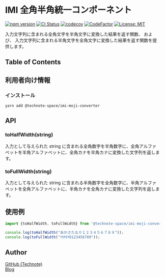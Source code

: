 # IMI 全角半角統一コンポーネント

[![npm version](https://badge.fury.io/js/%40technote-space%2Fimi-moji-converter.svg)](https://badge.fury.io/js/%40technote-space%2Fimi-moji-converter)
[![CI Status](https://github.com/technote-space/imi-moji-converter/workflows/CI/badge.svg)](https://github.com/technote-space/imi-moji-converter/actions)
[![codecov](https://codecov.io/gh/technote-space/imi-moji-converter/branch/master/graph/badge.svg)](https://codecov.io/gh/technote-space/imi-moji-converter)
[![CodeFactor](https://www.codefactor.io/repository/github/technote-space/imi-moji-converter/badge)](https://www.codefactor.io/repository/github/technote-space/imi-moji-converter)
[![License: MIT](https://img.shields.io/badge/License-MIT-blue.svg)](https://github.com/technote-space/doctoc/blob/master/LICENSE)

入力文字列に含まれる全角文字を半角文字に変換した結果を返す関数、
および、
入力文字列に含まれる半角文字を全角文字に変換した結果を返す関数を提供します。

## Table of Contents

<!-- START doctoc -->
<!-- END doctoc -->

## 利用者向け情報

### インストール

```shell
yarn add @technote-space/imi-moji-converter
```

## API

### toHalfWidth(string)

入力として与えられた string に含まれる全角数字を半角数字に、全角アルファベットを半角アルファベットに、全角カナを半角カナに変換した文字列を返します。

### toFullWidth(string)

入力として与えられた string に含まれる半角数字を全角数字に、半角アルファベットを全角アルファベットに、半角カナを全角カナに変換した文字列を返します。


## 使用例

```main.ts
import {toHalfWidth, toFullWidth} from '@technote-space/imi-moji-converter';

console.log(toHalfWidth("あかさたな０１２３４５６７８９"));
console.log(toFullWidth("ｱｶｻﾀﾅ0123456789"));
```

## Author
[GitHub (Technote)](https://github.com/technote-space)  
[Blog](https://technote.space)
